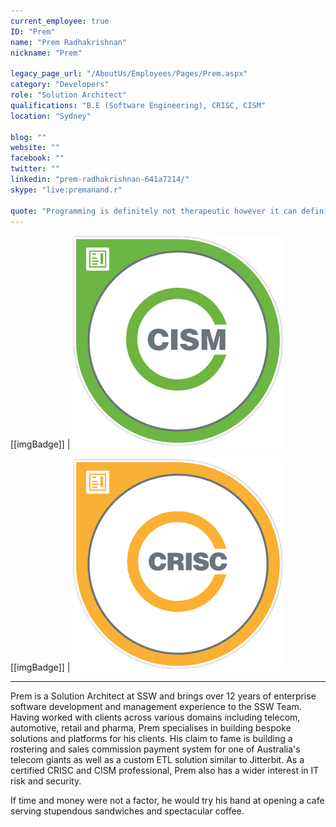 ```yaml
---
current_employee: true
ID: "Prem"
name: "Prem Radhakrishnan"
nickname: "Prem"

legacy_page_url: "/AboutUs/Employees/Pages/Prem.aspx"
category: "Developers"
role: "Solution Architect"
qualifications: "B.E (Software Engineering), CRISC, CISM"
location: "Sydney"

blog: ""
website: ""
facebook: ""
twitter: ""
linkedin: "prem-radhakrishnan-641a7214/"
skype: "live:premanand.r"

quote: "Programming is definitely not therapeutic however it can definitely be creative."
---
```


[[imgBadge]]
| ![CISM.png](./Images/Bio/CISM.png)

[[imgBadge]]
| ![CRISC.png](./Images/Bio/CRISC.png)

---

Prem is a Solution Architect at SSW and brings over 12 years of enterprise software development and management experience to the SSW Team. Having worked with clients across various domains including telecom, automotive, retail and pharma, Prem specialises in building bespoke solutions and platforms for his clients. His claim to fame is building a rostering and sales commission payment system for one of Australia's telecom giants as well as a custom ETL solution similar to Jitterbit. As a certified CRISC and CISM professional, Prem also has a wider interest in IT risk and security.

If time and money were not a factor, he would try his hand at opening a cafe serving stupendous sandwiches and spectacular coffee.
